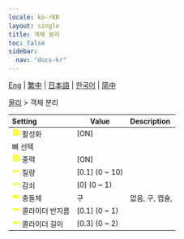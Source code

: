 ```yaml
---
locale: ko-rKR
layout: single
title: 객체 분리
toc: false
sidebar:
  nav: "docs-kr"
---
```

[Eng](/dancexr/menu/2025.4/actor/detach_object) | [繁中](/tw/dancexr/menu/2025.4/actor/detach_object) | [日本語](/jp/dancexr/menu/2025.4/actor/detach_object) | [한국어](/kr/dancexr/menu/2025.4/actor/detach_object) | [简中](/zh/dancexr/menu/2025.4/actor/detach_object)

[물리](../menu#물리) > 객체 분리



| Setting | Value | Description |
| :--- | --- | :--- |
|<nobr> ![check_on icon](/images/icon/ic_check_on.png)  활성화</nobr>| [ON] | 
|<nobr> 뼈 선택</nobr>|| 
|<nobr> ![check_on icon](/images/icon/ic_check_on.png)  중력</nobr>| [ON] | 
|<nobr> ![slider icon](/images/icon/ic_slider.png)  질량</nobr>| [0.1] (0 ~ 10) | 
|<nobr> ![slider icon](/images/icon/ic_slider.png)  감쇠</nobr>| [0] (0 ~ 1) | 
|<nobr> ![toggle_on icon](/images/icon/ic_toggle_on.png)  충돌체</nobr>| 구 | 없음, 구, 캡슐, 
|<nobr> ![slider icon](/images/icon/ic_slider.png)  콜라이더 반지름</nobr>| [0.1] (0 ~ 1) | 
|<nobr> ![slider icon](/images/icon/ic_slider.png)  콜라이더 길이</nobr>| [0.3] (0 ~ 2) | 
